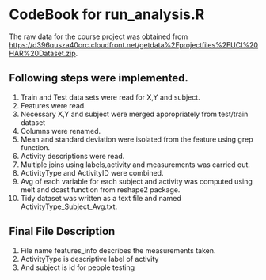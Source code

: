 # CodeBook for run_analysis.R

The raw data for the course project was obtained from https://d396qusza40orc.cloudfront.net/getdata%2Fprojectfiles%2FUCI%20HAR%20Dataset.zip. 

## Following steps were implemented. 

1. Train and Test data sets were read for X,Y and subject.
2. Features were read.
3. Necessary X,Y and subject were merged appropriately from test/train dataset
4. Columns were renamed.
5. Mean and standard deviation were isolated from the feature using grep function.
6. Activity descriptions were read.
7. Multiple joins using labels,activity and measurements was carried out.
8. ActivityType and ActivityID were combined.
9. Avg of each variable for each subject and activity was computed using melt and dcast function from reshape2 package.
10. Tidy dataset was written as a text file and named ActivityType_Subject_Avg.txt.

## Final File Description

1. File name features_info describes the measurements taken.
2. ActivityType is descriptive label of activity
3. And subject is id for people testing
